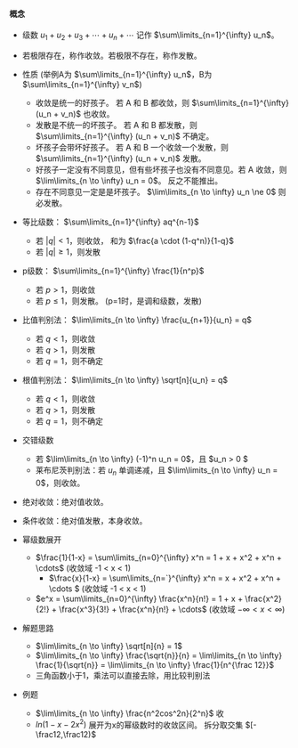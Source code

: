 


#### 概念

- 级数 $u_1 + u_2 + u_3 + \cdots + u_n + \cdots$ 记作 $\sum\limits_{n=1}^{\infty} u_n$。 
- 若极限存在，称作收敛。若极限不存在，称作发散。
- 性质 (举例A为 $\sum\limits_{n=1}^{\infty} u_n$，B为 $\sum\limits_{n=1}^{\infty} v_n$)
  - 收敛是统一的好孩子。 若 A 和 B 都收敛，则 $\sum\limits_{n=1}^{\infty} (u_n + v_n)$ 也收敛。
  - 发散是不统一的坏孩子。 若 A 和 B 都发散，则 $\sum\limits_{n=1}^{\infty} (u_n + v_n)$ 不确定。
  - 坏孩子会带坏好孩子。 若 A 和 B 一个收敛一个发散，则 $\sum\limits_{n=1}^{\infty} (u_n + v_n)$ 发散。
  - 好孩子一定没有不同意见，但有些坏孩子也没有不同意见。若 A 收敛，则 $\lim\limits_{n \to \infty} u_n = 0$。 反之不能推出。
  - 存在不同意见一定是是坏孩子。 $\lim\limits_{n \to \infty} u_n \ne 0$ 则必发散。

- 等比级数： $\sum\limits_{n=1}^{\infty} aq^{n-1}$
  - 若 $|q| < 1$，则收敛， 和为 $\frac{a \cdot (1-q^n)}{1-q}$
  - 若 $|q| \ge 1$，则发散

 - p级数： $\sum\limits_{n=1}^{\infty} \frac{1}{n^p}$ 
   - 若 $p > 1$，则收敛
   - 若 $p \le 1$，则发散。 (p=1时，是调和级数，发散)

- 比值判别法： $\lim\limits_{n \to \infty} \frac{u_{n+1}}{u_n} = q$ 
  - 若 $q < 1$，则收敛
  - 若 $q > 1$，则发散
  - 若 $q = 1$，则不确定

- 根值判别法： $\lim\limits_{n \to \infty} \sqrt[n]{u_n} = q$ 
  - 若 $q < 1$，则收敛
  - 若 $q > 1$，则发散
  - 若 $q = 1$，则不确定

- 交错级数
  - 若 $\lim\limits_{n \to \infty} (-1)^n u_n = 0$，且 $u_n > 0 $
  - 莱布尼茨判别法：若 $u_n$ 单调递减，且 $\lim\limits_{n \to \infty} u_n = 0$，则收敛。

- 绝对收敛：绝对值收敛。
- 条件收敛：绝对值发散，本身收敛。


- 幂级数展开
  - $\frac{1}{1-x} = \sum\limits_{n=0}^{\infty} x^n = 1 + x + x^2 + x^n + \cdots$ (收敛域 -1 < x < 1)  
    - $\frac{x}{1-x} = \sum\limits_{n=`}^{\infty} x^n = x + x^2 + x^n + \cdots $ (收敛域 -1 < x < 1)
  - $e^x = \sum\limits_{n=0}^{\infty} \frac{x^n}{n!} =  1 + x + \frac{x^2}{2!} + \frac{x^3}{3!} + \frac{x^n}{n!} + \cdots$ (收敛域 $-\infty < x < \infty$)


- 解题思路
  - $\lim\limits_{n \to \infty} \sqrt[n]{n} = 1$
  - $\lim\limits_{n \to \infty} \frac{\sqrt{n}}{n} = \lim\limits_{n \to \infty} \frac{1}{\sqrt{n}} = \lim\limits_{n \to \infty} \frac{1}{n^{\frac 12}}$
  - 三角函数小于1，乘法可以直接去除，用比较判别法



- 例题
  - $\lim\limits_{n \to \infty} \frac{n^2cos^2n}{2^n}$ 收
  - $ln(1-x-2x^2)$ 展开为x的幂级数时的收敛区间。 拆分取交集 $[-\frac12,\frac12)$